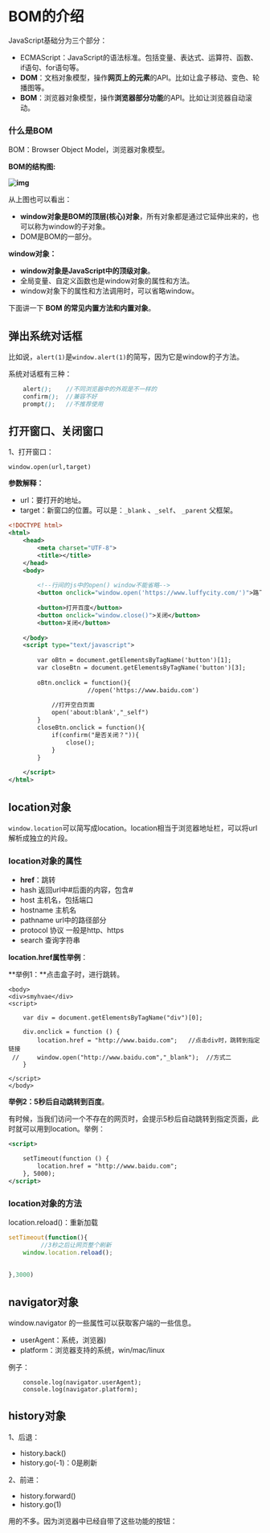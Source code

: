 # BOM的介绍

JavaScript基础分为三个部分：

- ECMAScript：JavaScript的语法标准。包括变量、表达式、运算符、函数、if语句、for语句等。
- **DOM**：文档对象模型，操作**网页上的元素**的API。比如让盒子移动、变色、轮播图等。
- **BOM**：浏览器对象模型，操作**浏览器部分功能**的API。比如让浏览器自动滚动。



### 什么是BOM

BOM：Browser Object Model，浏览器对象模型。

**BOM的结构图:**

**![img](img/1364810-20180529172315923-104404745.png)**

从上图也可以看出：

- **window对象是BOM的顶层(核心)对象**，所有对象都是通过它延伸出来的，也可以称为window的子对象。
- DOM是BOM的一部分。

**window对象：**

- **window对象是JavaScript中的顶级对象**。
- 全局变量、自定义函数也是window对象的属性和方法。
- window对象下的属性和方法调用时，可以省略window。

下面讲一下 **BOM 的常见内置方法和内置对象**。

## 弹出系统对话框

比如说，`alert(1)`是`window.alert(1)`的简写，因为它是window的子方法。

系统对话框有三种：

```scss
    alert();    //不同浏览器中的外观是不一样的
    confirm();  //兼容不好
    prompt();   //不推荐使用
```

## 打开窗口、关闭窗口

1、打开窗口：

```pgsql
window.open(url,target)
```

**参数解释：**

- url：要打开的地址。
- target：新窗口的位置。可以是：`_blank` 、`_self`、 `_parent` 父框架。



```xml
<!DOCTYPE html>
<html>
    <head>
        <meta charset="UTF-8">
        <title></title>
    </head>
    <body>
        
        <!--行间的js中的open() window不能省略-->
        <button onclick="window.open('https://www.luffycity.com/')">路飞学城</button>
        
        <button>打开百度</button>
        <button onclick="window.close()">关闭</button>
        <button>关闭</button>
        
    </body>
    <script type="text/javascript">
        
        var oBtn = document.getElementsByTagName('button')[1];
        var closeBtn = document.getElementsByTagName('button')[3];
        
        oBtn.onclick = function(){
                      //open('https://www.baidu.com')
            
            //打开空白页面
            open('about:blank',"_self")
        }
        closeBtn.onclick = function(){
            if(confirm("是否关闭？")){
                close();
            }
        }
        
    </script>
</html>
```



## location对象

`window.location`可以简写成location。location相当于浏览器地址栏，可以将url解析成独立的片段。

### location对象的属性

- **href**：跳转
- hash 返回url中#后面的内容，包含#
- host 主机名，包括端口
- hostname 主机名
- pathname url中的路径部分
- protocol 协议 一般是http、https
- search 查询字符串



**location.href属性举例**：

**举例1：**点击盒子时，进行跳转。

```xquery
<body>
<div>smyhvae</div>
<script>

    var div = document.getElementsByTagName("div")[0];

    div.onclick = function () {
        location.href = "http://www.baidu.com";   //点击div时，跳转到指定链接
 //     window.open("http://www.baidu.com","_blank");  //方式二
    }

</script>
</body>
```



**举例2：5秒后自动跳转到百度**。

有时候，当我们访问一个不存在的网页时，会提示5秒后自动跳转到指定页面，此时就可以用到location。举例：



```xml
<script>

    setTimeout(function () {
        location.href = "http://www.baidu.com";
    }, 5000);
</script>
```



### location对象的方法

location.reload()：重新加载



```javascript
setTimeout(function(){
         //3秒之后让网页整个刷新
    window.location.reload();
            
            
},3000)
```



## navigator对象

window.navigator 的一些属性可以获取客户端的一些信息。

- userAgent：系统，浏览器)
- platform：浏览器支持的系统，win/mac/linux

例子：

```arcade
    console.log(navigator.userAgent);
    console.log(navigator.platform);
```

## history对象

1、后退：

- history.back()
- history.go(-1)：0是刷新

2、前进：

- history.forward()
- history.go(1)

用的不多。因为浏览器中已经自带了这些功能的按钮：